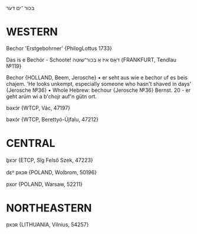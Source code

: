 בכור
־ים
דער

WESTERN
========

Bechor 'Erstgebohrner' {PhilogLottus 1733}

Das is e Bechór - Schoote!  דאָס איז אַ בכור־שוטה
{FRANKFURT, Tendlau №119}

Bechor {HOLLAND, Beem, Jerosche}
	•	er seht aus wie e bechor uf es beis chajem. 'He looks unkempt, especially someone who hasn't shaved in days' {Jerosche №36}
	•	Whole Hebrew: bechour {Jerosche №36}
Bernst. 20 - er geht arüm wi a b'chojr auf'n gütn ort.

bəxɔ́r {WTCP, Vác, 47197}

bəxɔ́r {WTCP, Berettyó-Újfalu, 47212}

CENTRAL
========

b̥xɔr {ETCP, Sîg Felső Szek, 47223}

dɛᴿ pxɔʀ {POLAND, Wolbrom, 50196}

pxor {POLAND, Warsaw, 52211}

NORTHEASTERN
==============

pxɔʀ {LITHUANIA, Vilnius, 54257}